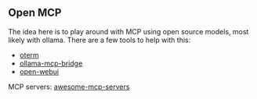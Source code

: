 ## Open MCP

The idea here is to play around with MCP using open source models, most likely with ollama. There are a few tools to help with this:
- [oterm](https://github.com/ggozad/oterm)
- [ollama-mcp-bridge](https://github.com/patruff/ollama-mcp-bridge)
- [open-webui](https://docs.openwebui.com/openapi-servers/mcp/)

MCP servers:
[awesome-mcp-servers](https://github.com/punkpeye/awesome-mcp-servers)